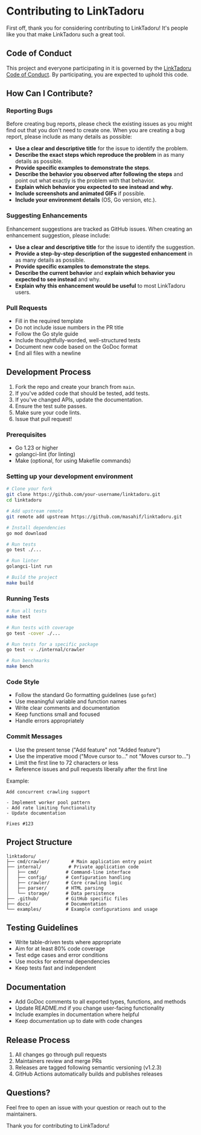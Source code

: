 # Contributing to LinkTadoru

First off, thank you for considering contributing to LinkTadoru! It's people like you that make LinkTadoru such a great tool.

## Code of Conduct

This project and everyone participating in it is governed by the [LinkTadoru Code of Conduct](CODE_OF_CONDUCT.md). By participating, you are expected to uphold this code.

## How Can I Contribute?

### Reporting Bugs

Before creating bug reports, please check the existing issues as you might find out that you don't need to create one. When you are creating a bug report, please include as many details as possible:

* **Use a clear and descriptive title** for the issue to identify the problem.
* **Describe the exact steps which reproduce the problem** in as many details as possible.
* **Provide specific examples to demonstrate the steps**.
* **Describe the behavior you observed after following the steps** and point out what exactly is the problem with that behavior.
* **Explain which behavior you expected to see instead and why.**
* **Include screenshots and animated GIFs** if possible.
* **Include your environment details** (OS, Go version, etc.).

### Suggesting Enhancements

Enhancement suggestions are tracked as GitHub issues. When creating an enhancement suggestion, please include:

* **Use a clear and descriptive title** for the issue to identify the suggestion.
* **Provide a step-by-step description of the suggested enhancement** in as many details as possible.
* **Provide specific examples to demonstrate the steps**.
* **Describe the current behavior** and **explain which behavior you expected to see instead** and why.
* **Explain why this enhancement would be useful** to most LinkTadoru users.

### Pull Requests

* Fill in the required template
* Do not include issue numbers in the PR title
* Follow the Go style guide
* Include thoughtfully-worded, well-structured tests
* Document new code based on the GoDoc format
* End all files with a newline

## Development Process

1. Fork the repo and create your branch from `main`.
2. If you've added code that should be tested, add tests.
3. If you've changed APIs, update the documentation.
4. Ensure the test suite passes.
5. Make sure your code lints.
6. Issue that pull request!

### Prerequisites

* Go 1.23 or higher
* golangci-lint (for linting)
* Make (optional, for using Makefile commands)

### Setting up your development environment

```bash
# Clone your fork
git clone https://github.com/your-username/linktadoru.git
cd linktadoru

# Add upstream remote
git remote add upstream https://github.com/masahif/linktadoru.git

# Install dependencies
go mod download

# Run tests
go test ./...

# Run linter
golangci-lint run

# Build the project
make build
```

### Running Tests

```bash
# Run all tests
make test

# Run tests with coverage
go test -cover ./...

# Run tests for a specific package
go test -v ./internal/crawler

# Run benchmarks
make bench
```

### Code Style

* Follow the standard Go formatting guidelines (use `gofmt`)
* Use meaningful variable and function names
* Write clear comments and documentation
* Keep functions small and focused
* Handle errors appropriately

### Commit Messages

* Use the present tense ("Add feature" not "Added feature")
* Use the imperative mood ("Move cursor to..." not "Moves cursor to...")
* Limit the first line to 72 characters or less
* Reference issues and pull requests liberally after the first line

Example:
```
Add concurrent crawling support

- Implement worker pool pattern
- Add rate limiting functionality
- Update documentation

Fixes #123
```

## Project Structure

```
linktadoru/
├── cmd/crawler/        # Main application entry point
├── internal/          # Private application code
│   ├── cmd/          # Command-line interface
│   ├── config/       # Configuration handling
│   ├── crawler/      # Core crawling logic
│   ├── parser/       # HTML parsing
│   └── storage/      # Data persistence
├── .github/          # GitHub specific files
├── docs/             # Documentation
└── examples/         # Example configurations and usage
```

## Testing Guidelines

* Write table-driven tests where appropriate
* Aim for at least 80% code coverage
* Test edge cases and error conditions
* Use mocks for external dependencies
* Keep tests fast and independent

## Documentation

* Add GoDoc comments to all exported types, functions, and methods
* Update README.md if you change user-facing functionality
* Include examples in documentation where helpful
* Keep documentation up to date with code changes

## Release Process

1. All changes go through pull requests
2. Maintainers review and merge PRs
3. Releases are tagged following semantic versioning (v1.2.3)
4. GitHub Actions automatically builds and publishes releases

## Questions?

Feel free to open an issue with your question or reach out to the maintainers.

Thank you for contributing to LinkTadoru!
